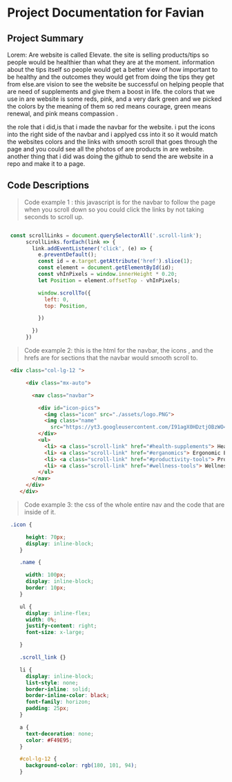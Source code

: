 
# Project Documentation for Favian

## Project Summary

Lorem: Are website is called Elevate. the site is selling products/tips so people would be healthier than what they are at the moment. information about the tips itself so people would get a better view of how important to be healthy and the outcomes they would get from doing the tips they get from else.are vision to see the website be successful on helping people that are need of supplements and give them a boost in life. the colors that we use in are website is some reds, 
pink, and a very dark green and we picked the colors by the meaning of them so red means courage, green means renewal, and pink means compassion .  

 the role that i did,is that i made the navbar for the website.  i put the icons into the right side of the navbar and i applyed css into it so it would match the websites colors and the links with smooth scroll that goes through the page and you could see all the photos of are products in are website. another thing that i did was doing the github to send the are website in a repo and make it to a page.  

## Code Descriptions

> Code example 1 : this javascript is for the navbar to follow the page when you scroll down so you could click the links by not taking seconds to scroll up.

```js

 const scrollLinks = document.querySelectorAll('.scroll-link');
      scrollLinks.forEach(link => {
        link.addEventListener('click', (e) => {
          e.preventDefault();
          const id = e.target.getAttribute('href').slice(1);
          const element = document.getElementById(id);
          const vhInPixels = window.innerHeight * 0.20;
          let Position = element.offsetTop - vhInPixels;

          window.scrollTo({
            left: 0,
            top: Position,

          })

        })
      })
```

> Code example 2: this is the html for the navbar, the icons , and the hrefs are for sections that the navbar would smooth scroll to.

```html
 <div class="col-lg-12 ">

      <div class="mx-auto">

        <nav class="navbar">

          <div id="icon-pics">
            <img class="icon" src="./assets/logo.PNG">
            <img class="name"
              src="https://yt3.googleusercontent.com/I91agX0HDztjOBzWO4xeIX3DnOd975BhSkvimblxFXrTljLoNiDnWK0ENLXgle2T-ekxMiG5NA=s900-c-k-c0x00ffffff-no-rj">
          </div>
          <ul>
            <li> <a class="scroll-link" href="#health-supplements"> Health Supplements </a></li>
            <li> <a class="scroll-link" href="#erganomics"> Ergonomic Equipment </a></li>
            <li> <a class="scroll-link" href="#productivity-tools"> Productivity Tools</a></li>
            <li> <a class="scroll-link" href="#wellness-tools"> Wellness Tools </a></li>
          </ul>
        </nav>
      </div>
    </div>
```

> Code example 3: the css of the whole entire nav and the code that are inside of it.  

```css
 .icon {

      height: 70px;
      display: inline-block;
    }

    .name {

      width: 100px;
      display: inline-block;
      border: 10px;
    }

    ul {
      display: inline-flex;
      width: 0%;
      justify-content: right;
      font-size: x-large;

    }

    .scroll_link {}

    li {
      display: inline-block;
      list-style: none;
      border-inline: solid;
      border-inline-color: black;
      font-family: horizon;
      padding: 25px;
    }

    a {
      text-decoration: none;
      color: #F49E95;
    }

    #col-lg-12 {
      background-color: rgb(180, 101, 94);
    }

```



